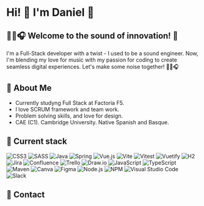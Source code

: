 
# Hi! 👋 I'm Daniel   🚀      
## 🎵🎶🎧 Welcome to the sound of innovation!  🎹

I'm a Full-Stack developer with a twist - I used to be a sound engineer. Now, I'm blending my love for music with my passion for coding to create seamless digital experiences. Let's make some noise together! 🎵🎶🎧 



## 🎸 About Me
-  Currently studyng Full Stack at Factoria F5. 
-  I love SCRUM framework and team work.
-  Problem solving skills, and love for design.
-  CAE (C1). Cambridge University. Native Spanish and Basque.

## 🎷 Current stack
![CSS3](https://img.shields.io/badge/CSS3-1572B6?style=for-the-badge&logo=css3&logoColor=white)
![SASS](https://img.shields.io/badge/Sass-CC6699?style=for-the-badge&logo=sass&logoColor=white)
![Java](https://img.shields.io/badge/Java-ED8B00?style=for-the-badge&logo=java&logoColor=white)
![Spring](https://img.shields.io/badge/Spring-6DB33F?style=for-the-badge&logo=spring&logoColor=white)
![Vue.js](https://img.shields.io/badge/Vue.js-35495E?style=for-the-badge&logo=vue-dot-js&logoColor=4FC08D)
![Vite](https://img.shields.io/badge/Vite-B73BFE?style=for-the-badge&logo=vite&logoColor=white)
![Vitest](https://img.shields.io/badge/Vitest-000000?style=for-the-badge&logo=vitest&logoColor=white)
![Vuetify](https://img.shields.io/badge/Vuetify-1867C0?style=for-the-badge&logo=vuetify&logoColor=white)
![H2](https://img.shields.io/badge/H2-7E9999?style=for-the-badge&logo=h2&logoColor=white)
![Jira](https://img.shields.io/badge/Jira-0052CC?style=for-the-badge&logo=jira&logoColor=white)
![Confluence](https://img.shields.io/badge/Confluence-0052CC?style=for-the-badge&logo=confluence&logoColor=white)
![Trello](https://img.shields.io/badge/Trello-0079BF?style=for-the-badge&logo=trello&logoColor=white)
![Draw.io](https://img.shields.io/badge/Draw.io-0079BF?style=for-the-badge&logo=draw.io&logoColor=white)
![JavaScript](https://img.shields.io/badge/JavaScript-F7DF1E?style=for-the-badge&logo=javascript&logoColor=black)
![TypeScript](https://img.shields.io/badge/TypeScript-007ACC?style=for-the-badge&logo=typescript&logoColor=white)
![Maven](https://img.shields.io/badge/Maven-C71A36?style=for-the-badge&logo=apache-maven&logoColor=white)
![Canva](https://img.shields.io/badge/Canva-18A0FB?style=for-the-badge&logo=canva&logoColor=white)
![Figma](https://img.shields.io/badge/Figma-F24E1E?style=for-the-badge&logo=figma&logoColor=white)
![Node.js](https://img.shields.io/badge/Node.js-339933?style=for-the-badge&logo=node.js&logoColor=white)
![NPM](https://img.shields.io/badge/npm-CB3837?style=for-the-badge&logo=npm&logoColor=white)
![Visual Studio Code](https://img.shields.io/badge/Visual_Studio_Code-0078D4?style=for-the-badge&logo=visual-studio-code&logoColor=white)
![Slack](https://img.shields.io/badge/Slack-4A154B?style=for-the-badge&logo=slack&logoColor=white)

## 🎤  Contact

